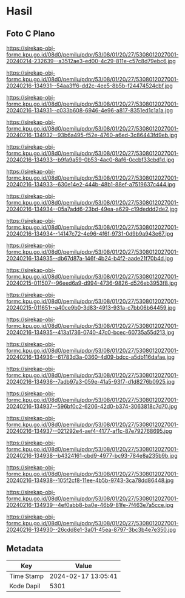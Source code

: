 # Hasil

## Foto C Plano

https://sirekap-obj-formc.kpu.go.id/08d0/pemilu/pdpr/53/08/01/20/27/5308012027001-20240214-232639--a3512ae3-ed00-4c29-811e-c57c8d79ebc6.jpg

https://sirekap-obj-formc.kpu.go.id/08d0/pemilu/pdpr/53/08/01/20/27/5308012027001-20240216-134931--54aa3ff6-dd2c-4ee5-8b5b-f24474524cbf.jpg

https://sirekap-obj-formc.kpu.go.id/08d0/pemilu/pdpr/53/08/01/20/27/5308012027001-20240216-134931--c033b608-6946-4e96-a817-8351ed1c1a1a.jpg

https://sirekap-obj-formc.kpu.go.id/08d0/pemilu/pdpr/53/08/01/20/27/5308012027001-20240216-134932--93b6a495-f52e-4760-a6ed-3c86443fd9eb.jpg

https://sirekap-obj-formc.kpu.go.id/08d0/pemilu/pdpr/53/08/01/20/27/5308012027001-20240216-134933--b9fa9a59-0b53-4ac0-8af6-0ccbf33cbd1d.jpg

https://sirekap-obj-formc.kpu.go.id/08d0/pemilu/pdpr/53/08/01/20/27/5308012027001-20240216-134933--630e14e2-444b-48b1-88ef-a7519637c444.jpg

https://sirekap-obj-formc.kpu.go.id/08d0/pemilu/pdpr/53/08/01/20/27/5308012027001-20240216-134934--05a7add6-23bd-49ea-a629-c19deddd2de2.jpg

https://sirekap-obj-formc.kpu.go.id/08d0/pemilu/pdpr/53/08/01/20/27/5308012027001-20240216-134934--14147c72-4e96-4f6f-9731-0d9b9a943e67.jpg

https://sirekap-obj-formc.kpu.go.id/08d0/pemilu/pdpr/53/08/01/20/27/5308012027001-20240216-134935--db67d87a-146f-4b24-b4f2-aade21f70b4d.jpg

https://sirekap-obj-formc.kpu.go.id/08d0/pemilu/pdpr/53/08/01/20/27/5308012027001-20240215-011507--96eed6a9-d994-4736-9826-d526eb3953f8.jpg

https://sirekap-obj-formc.kpu.go.id/08d0/pemilu/pdpr/53/08/01/20/27/5308012027001-20240215-011651--a40ce9b0-3d83-4913-931a-c7bb06b64459.jpg

https://sirekap-obj-formc.kpu.go.id/08d0/pemilu/pdpr/53/08/01/20/27/5308012027001-20240216-134935--413a1736-0740-47c0-bcec-60735a55d213.jpg

https://sirekap-obj-formc.kpu.go.id/08d0/pemilu/pdpr/53/08/01/20/27/5308012027001-20240216-134936--61783d3a-0360-4d09-bdcc-a5db116dafae.jpg

https://sirekap-obj-formc.kpu.go.id/08d0/pemilu/pdpr/53/08/01/20/27/5308012027001-20240216-134936--7adb97a3-059e-41a5-93f7-d1d8276b0925.jpg

https://sirekap-obj-formc.kpu.go.id/08d0/pemilu/pdpr/53/08/01/20/27/5308012027001-20240216-134937--596bf0c2-6206-42d0-b374-3063818c7d70.jpg

https://sirekap-obj-formc.kpu.go.id/08d0/pemilu/pdpr/53/08/01/20/27/5308012027001-20240216-134937--021292e4-aef4-4177-af1c-87e792768695.jpg

https://sirekap-obj-formc.kpu.go.id/08d0/pemilu/pdpr/53/08/01/20/27/5308012027001-20240216-134938--b4324161-cbd9-4977-bc93-784e8a235b9b.jpg

https://sirekap-obj-formc.kpu.go.id/08d0/pemilu/pdpr/53/08/01/20/27/5308012027001-20240216-134938--105f2cf8-11ee-4b5b-9743-3ca78dd86448.jpg

https://sirekap-obj-formc.kpu.go.id/08d0/pemilu/pdpr/53/08/01/20/27/5308012027001-20240216-134939--4ef0abb8-ba0e-46b9-81fe-7f463e7a5cce.jpg

https://sirekap-obj-formc.kpu.go.id/08d0/pemilu/pdpr/53/08/01/20/27/5308012027001-20240216-134930--26cdd8e1-3a01-45ea-8797-3bc3b4e7e350.jpg


## Metadata

| Key        | Value               |
| ---------- | ------------------- |
| Time Stamp | 2024-02-17 13:05:41 |
| Kode Dapil | 5301                |



